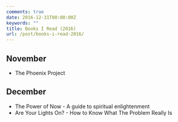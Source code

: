 ```yaml
---
comments: true
date: 2016-12-31T00:00:00Z
keywords: ""
title: Books I Read (2016)
url: /post/books-i-read-2016/
---
```


## November

- The Phoenix Project

## December

- The Power of Now - A guide to spiritual enlightenment
- Are Your Lights On? - How to Know What The Problem Really Is
